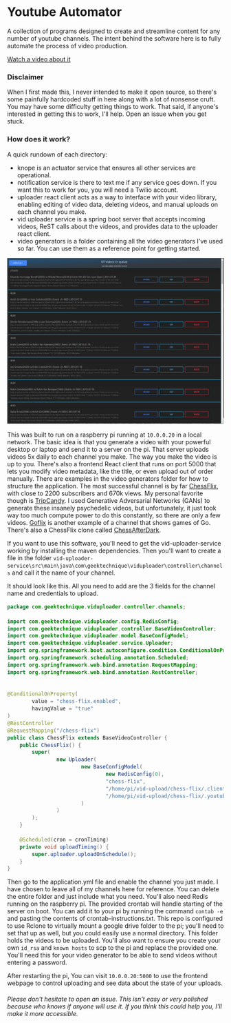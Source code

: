 # Youtube Automator
A collection of programs designed to create and streamline content for any number of youtube channels. The intent behind the software here is to fully automate the process of video production.

[Watch a video about it](https://www.youtube.com/watch?v=AjIRlGG11BY)

### Disclaimer
When I first made this, I never intended to make it open source, so there's some painfully hardcoded stuff in here along with a lot of nonsense cruft. You may have some difficulty getting things to work. That said, if anyone's interested in getting this to work, I'll help. Open an issue when you get stuck.

### How does it work?
A quick rundown of each directory: 
- knope is an actuator service that ensures all other services are operational.
- notification service is there to text me if any service goes down. If you want this to work for you, you will need a Twilio account.
- uploader react client acts as a way to interface with your video library, enabling editing of video data, deleting videos, and manual uploads on each channel you make.
- vid uploader service is a spring boot server that accepts incoming videos, ReST calls about the videos, and provides data to the uploader react client.
- video generators is a folder containing all the video generators I've used so far. You can use them as a reference point for getting started.

[![](uploader.png)](#)

This was built to run on a raspberry pi running at `10.0.0.20` in a local network. The basic idea is that you generate a video with your powerful desktop or laptop and send it to a server on the pi. That server uploads videos 5x daily to each channel you make. The way you make the video is up to you. There's also a frontend React client that runs on port 5000 that lets you modify video metadata, like the title, or even upload out of order manually. There are examples in the video generators folder for how to structure the application. The most successful channel is by far [ChessFlix](https://www.youtube.com/channel/UCLlg7famg7h-6PRsMODg3_g), with close to 2200 subscribers and 670k views. My personal favorite though is [TripCandy](https://www.youtube.com/channel/UCWoIlr_HTioFwxeES1vcZSg). I used Generative Adversarial Networks (GANs) to generate these insanely psychedelic videos, but unfortunately, it just took way too much compute power to do this constantly, so there are only a few videos. [Goflix](https://www.youtube.com/channel/UC8SpM2khnSqdF0K1OuevSTw) is another example of a channel that shows games of Go. There's also a ChessFlix clone called [ChessAfterDark](https://www.youtube.com/channel/UCSpKQBmPUm-eqJtts8cUPKA).

If you want to use this software, you'll need to get the vid-uploader-service working by installing the maven dependencies. Then you'll want to create a file in the folder `vid-uploader-service\src\main\java\com\geektechnique\viduploader\controller\channels` and call it the name of your channel. 

It should look like this. All you need to add are the 3 fields for the channel name and credentials to upload.


```java
package com.geektechnique.viduploader.controller.channels;

import com.geektechnique.viduploader.config.RedisConfig;
import com.geektechnique.viduploader.controller.BaseVideoController;
import com.geektechnique.viduploader.model.BaseConfigModel;
import com.geektechnique.viduploader.service.Uploader;
import org.springframework.boot.autoconfigure.condition.ConditionalOnProperty;
import org.springframework.scheduling.annotation.Scheduled;
import org.springframework.web.bind.annotation.RequestMapping;
import org.springframework.web.bind.annotation.RestController;


@ConditionalOnProperty(
        value = "chess-flix.enabled",
        havingValue = "true"
)
@RestController
@RequestMapping("/chess-flix")
public class ChessFlix extends BaseVideoController {
    public ChessFlix() {
        super(
                new Uploader(
                        new BaseConfigModel(
                                new RedisConfig(0),
                                "chess-flix",
                                "/home/pi/vid-upload/chess-flix/.client_secret.json",
                                "/home/pi/vid-upload/chess-flix/.youtube-upload-credentials.json"
                        )
                )
        );
    }

    @Scheduled(cron = cronTiming)
    private void uploadTiming() {
        super.uploader.uploadOnSchedule();
    }
}
```

Then go to the application.yml file and enable the channel you just made. I have chosen to leave all of my channels here for reference. You can delete the entire folder and just include what you need. You'll also need Redis running on the raspberry pi. The provided crontab will handle starting of the server on boot. You can add it to your pi by running the command `contab -e` and pasting the contents of crontab-instructions.txt. This repo is configured to use Rclone to virtually mount a google drive folder to the pi; you'll need to set that up as well, but you could easily use a normal directory. This folder holds the videos to be uploaded. You'll also want to ensure you create your own `id_rsa` and `known hosts` to scp to the pi and replace the provided one. You'll need this for your video generator to be able to send videos without entering a password.

After restarting the pi, You can visit `10.0.0.20:5000` to use the frontend webpage to control uploading and see data about the state of your uploads.


###### Please don't hesitate to open an issue. This isn't easy or very polished because who knows if anyone will use it. If you think this could help you, I'll make it more accessible.

